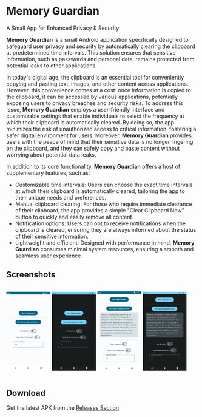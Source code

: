 # Memory Guardian

A Small App for Enhanced Privacy & Security



**Memory Guardian** is a small Android application specifically designed to safeguard user privacy and security by automatically clearing the clipboard at predetermined time intervals. This solution ensures that sensitive information, such as passwords and personal data, remains protected from potential leaks to other applications.

In today's digital age, the clipboard is an essential tool for conveniently copying and pasting text, images, and other content across applications. However, this convenience comes at a cost: once information is copied to the clipboard, it can be accessed by various applications, potentially exposing users to privacy breaches and security risks.
To address this issue, **Memory Guardian** employs a user-friendly interface and customizable settings that enable individuals to select the frequency at which their clipboard is automatically cleared. By doing so, the app minimizes the risk of unauthorized access to critical information, fostering a safer digital environment for users.
Moreover, **Memory Guardian** provides users with the peace of mind that their sensitive data is no longer lingering on the clipboard, and they can safely copy and paste content without worrying about potential data leaks.

In addition to its core functionality, **Memory Guardian** offers a host of supplementary features, such as:

- Customizable time intervals: Users can choose the exact time intervals at which their clipboard is automatically cleared, tailoring the app to their unique needs and preferences.
- Manual clipboard clearing: For those who require immediate clearance of their clipboard, the app provides a simple "Clear Clipboard Now" button to quickly and easily remove all content.
- Notification options: Users can opt to receive notifications when the clipboard is cleared, ensuring they are always informed about the status of their sensitive information.
- Lightweight and efficient: Designed with performance in mind, **Memory Guardian** consumes minimal system resources, ensuring a smooth and seamless user experience.



## Screenshots

<div style="width:100%; display:flex; justify-content:space-between;">

[<img src="fastlane/metadata/android/en-US/images/phoneScreenshots/screenshot1.jpg" width=23% alt="Home">](fastlane/metadata/android/en-US/images/phoneScreenshots/screenshot1.jpg)
[<img src="fastlane/metadata/android/en-US/images/phoneScreenshots/screenshot2.jpg" width=23% alt="Home_Dark">](fastlane/metadata/android/en-US/images/phoneScreenshots/screenshot2.jpg)
[<img src="fastlane/metadata/android/en-US/images/phoneScreenshots/screenshot3.jpg" width=23% alt="Home with clipboard content">](fastlane/metadata/android/en-US/images/phoneScreenshots/screenshot3.jpg)
[<img src="fastlane/metadata/android/en-US/images/phoneScreenshots/screenshot4.jpg" width=23% alt="Home with clipboard content_Dark">](fastlane/metadata/android/en-US/images/phoneScreenshots/screenshot4.jpg)

</div>



## Download

Get the latest APK from the [Releases Section](https://github.com/hashemi-hossein/memory-guardian/releases/latest)

